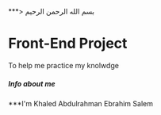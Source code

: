 ***> بسم الله الرحمن الرحيم

# Front-End Project 

To help me practice my knolwdge

##### Info about me  

***I'm Khaled Abdulrahman Ebrahim Salem



